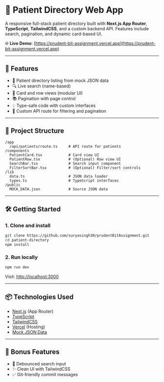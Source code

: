 # 🏥 Patient Directory Web App

A responsive full-stack patient directory built with **Next.js App Router**, **TypeScript**, **TailwindCSS**, and a custom backend API. Features include search, pagination, and dynamic card-based UI.

🌐 **Live Demo**: [https://prudent-bit-assignment.vercel.app](https://prudent-bit-assignment.vercel.app)

---

## 🚀 Features

- 🧾 Patient directory listing from mock JSON data  
- 🔍 Live search (name-based)  
- 📄 Card and row views (modular UI)  
- 📚 Pagination with page control  
- 💡 Type-safe code with custom interfaces  
- 🎯 Custom API route for filtering and pagination  

---

## 📁 Project Structure

```
/app
  /api/patients/route.ts     # API route for patients
/components
  PatientCard.tsx            # Card view UI
  PatientRow.tsx             # (Optional) Row view UI
  SearchBar.tsx              # Search input component
  FilterSortBar.tsx          # (Optional) Filter/sort controls
/lib
  data.ts                    # JSON data loader
  types.ts                   # TypeScript interfaces
/public
  MOCK_DATA.json             # Source JSON data
```

---

## 🛠️ Getting Started

### 1. Clone and install

```bash
git clone https://github.com/suryasingh30/prudentBitAssignment.git
cd patient-directory
npm install
```

### 2. Run locally

```bash
npm run dev
```

Visit: [http://localhost:3000](http://localhost:3000)

---

## 📦 Technologies Used

- [Next.js](https://nextjs.org/) (App Router)  
- [TypeScript](https://www.typescriptlang.org/)  
- [TailwindCSS](https://tailwindcss.com/)  
- [Vercel](https://vercel.com/) (Hosting)  
- [Mock JSON Data](./public/MOCK_DATA.json)  

---

## 🧠 Bonus Features

- 🔁 Debounced search input   
- ✨ Clean UI with TailwindCSS  
- ✅ Git-friendly commit messages  


